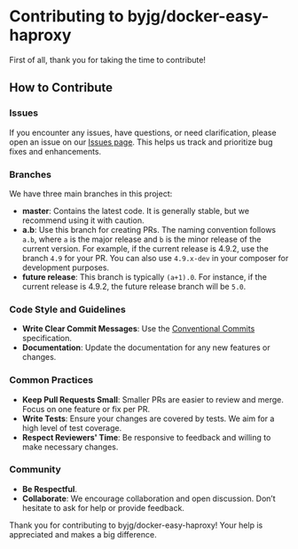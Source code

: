 # Contributing to byjg/docker-easy-haproxy

First of all, thank you for taking the time to contribute!

## How to Contribute

### Issues

If you encounter any issues, have questions, or need clarification, please open an issue on our [Issues page](https://github.com/your-repo/issues). This helps us track and prioritize bug fixes and enhancements.

### Branches

We have three main branches in this project:

- **master**: Contains the latest code. It is generally stable, but we recommend using it with caution.
- **a.b**: Use this branch for creating PRs. The naming convention follows `a.b`, where `a` is the major release and `b` is the minor release of the current version. For example, if the current release is 4.9.2, use the branch `4.9` for your PR. You can also use `4.9.x-dev` in your composer for development purposes.
- **future release**: This branch is typically `(a+1).0`. For instance, if the current release is 4.9.2, the future release branch will be `5.0`.


### Code Style and Guidelines

- **Write Clear Commit Messages**: Use the [Conventional Commits](https://www.conventionalcommits.org/en/v1.0.0/) specification.
- **Documentation**: Update the documentation for any new features or changes.

### Common Practices

- **Keep Pull Requests Small**: Smaller PRs are easier to review and merge. Focus on one feature or fix per PR.
- **Write Tests**: Ensure your changes are covered by tests. We aim for a high level of test coverage.
- **Respect Reviewers' Time**: Be responsive to feedback and willing to make necessary changes.

### Community

- **Be Respectful**.
- **Collaborate**: We encourage collaboration and open discussion. Don’t hesitate to ask for help or provide feedback.

Thank you for contributing to byjg/docker-easy-haproxy! Your help is appreciated and makes a big difference.

